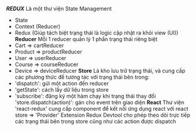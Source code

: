 ***REDUX***
Là một thư viện State Management
- State
- Context (Reducer)
- Redux (Giúp tách biệt trạng thái là logic cập nhật ra khỏi view (UI))
**Reducer**
Mỗi 1 reducer quản lý 1 phần trạng thái riêng biệt
- Cart => cartReducer
- Product => productReducer
- User => userReducer
- Course => courseReducer
- Device => deviceReducer
**Store**
Là kho lưu trữ trạng thái, và cung cấp các phương thức để tương tác với trạng thái bên trong:
- 'dispatch': gửi một action đến reducer
- 'getState': cách lấy dữ liệu trong store
- 'subscribe': đăng ký một hàm chạy khi trạng thái thay đổi
'store.dispatch(action)': gán cho event trên giao diện
**React**
Thư viện 'react-redux' cung cấp component để kết nối ứng dụng react với react store => 'Provider'
Extension Redux Devtool cho phép theo dõi trực tiếp các trạng thái bên trong store cũng như các action được dispatch